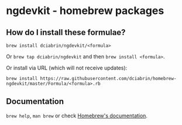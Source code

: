 # ngdevkit - homebrew packages

## How do I install these formulae?
`brew install dciabrin/ngdevkit/<formula>`

Or `brew tap dciabrin/ngdevkit` and then `brew install <formula>`.

Or install via URL (which will not receive updates):

```
brew install https://raw.githubusercontent.com/dciabrin/homebrew-ngdevkit/master/Formula/<formula>.rb
```

## Documentation
`brew help`, `man brew` or check [Homebrew's documentation](https://docs.brew.sh).
